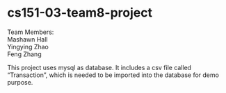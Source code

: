 # cs151-03-team8-project

Team Members:  
Mashawn Hall  
Yingying Zhao  
Feng Zhang  


This project uses mysql as database. It includes a csv file called “Transaction”, which is needed to be imported into the database for demo purpose.